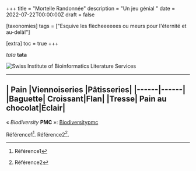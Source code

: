 +++
title = "Mortelle Randonnée"
description = "Un jeu génial "
date = 2022-07-22T00:00:00Z
draft = false

[taxonomies]
tags = ["Esquive les flècheeeeees ou meurs pour l'éternité et au-delà!"]

[extra]
toc = true
+++

*tata*
**tata**

![Swiss Institute of Bioinformatics Literature Services](https://biodiversitypmc.sibils.org/img/logo_banner.7ff68d4d.png "Swiss Institute of Bioinformatics Literature Services")

----
| Pain |Viennoiseries |Pâtisseries|
|------|------|
|Baguette| Croissant|Flan|
|Tresse| Pain au chocolat|Éclair|
----

« *Biodiversity* **PMC** »: [Biodiversitypmc](/"https://biodiversitypmc.sibils.org/") 

Référence1[^1].
Référence2[^2].

[^1]: Référence1
[^2]: Référence2

